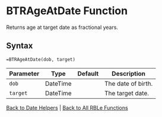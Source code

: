 # BTRAgeAtDate Function

Returns age at target date as fractional years.

## Syntax

```excel
=BTRAgeAtDate(dob, target)
```

Parameter | Type | Default | Description
---|---|---|---
`dob` | DateTime |  | The date of birth.
`target` | DateTime |  | The target date.

[Back to Date Helpers](Readme.md) | [Back to All RBLe Functions](..\RBLe.md#function-documentation)